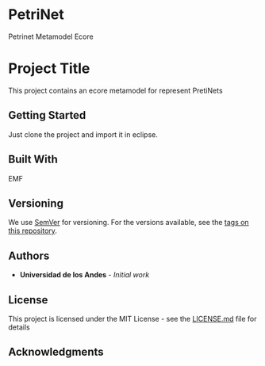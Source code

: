 # PetriNet
Petrinet Metamodel Ecore
# Project Title

This project contains an ecore metamodel for represent PretiNets

## Getting Started

Just clone the project and import it in eclipse.


## Built With
EMF

## Versioning

We use [SemVer](http://semver.org/) for versioning. For the versions available, see the [tags on this repository](https://github.com/your/project/tags). 

## Authors

* **Universidad de los Andes** - *Initial work*

## License

This project is licensed under the MIT License - see the [LICENSE.md](LICENSE.md) file for details

## Acknowledgments

